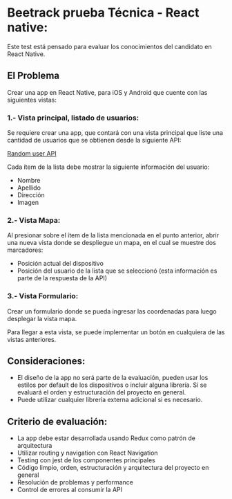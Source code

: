 # Beetrack prueba Técnica - React native:
Este test está pensado para evaluar los conocimientos del candidato en React Native.

## El Problema
Crear una app en React Native, para iOS y Android que cuente con las siguientes vistas:

### 1.- Vista principal, listado de usuarios:
Se requiere crear una app, que contará con una vista principal que liste una cantidad de usuarios que se obtienen desde la siguiente API:

[Random user API](https://randomuser.me/api/?results=30)

Cada ítem de la lista debe mostrar la siguiente información del usuario:
* Nombre
* Apellido
* Dirección
* Imagen

### 2.- Vista Mapa:
Al presionar sobre el ítem de la lista mencionada en el punto anterior, abrir una nueva vista donde se despliegue un mapa, en el cual se muestre dos marcadores:
* Posición actual del dispositivo
* Posición del usuario de la lista que se seleccionó (esta información es parte de la respuesta de la API)

### 3.- Vista Formulario:
Crear un formulario donde se pueda ingresar las coordenadas para luego desplegar la vista mapa.

Para llegar a esta vista, se puede implementar un botón en cualquiera de las vistas anteriores.

## Consideraciones:
* El diseño de la app no será parte de la evaluación, pueden usar los estilos por default de los dispositivos o incluir alguna librería. Sí se evaluará el orden y estructuración del proyecto en general.
* Puede utilizar cualquier librería externa adicional si es necesario.

## Criterio de evaluación:
* La app debe estar desarrollada usando Redux como patrón de arquitectura
* Utilizar routing y navigation con React Navigation
* Testing con jest de los componentes principales
* Código limpio, orden, estructuración y arquitectura del proyecto en general
* Resolución de problemas y performance
* Control de errores al consumir la API



